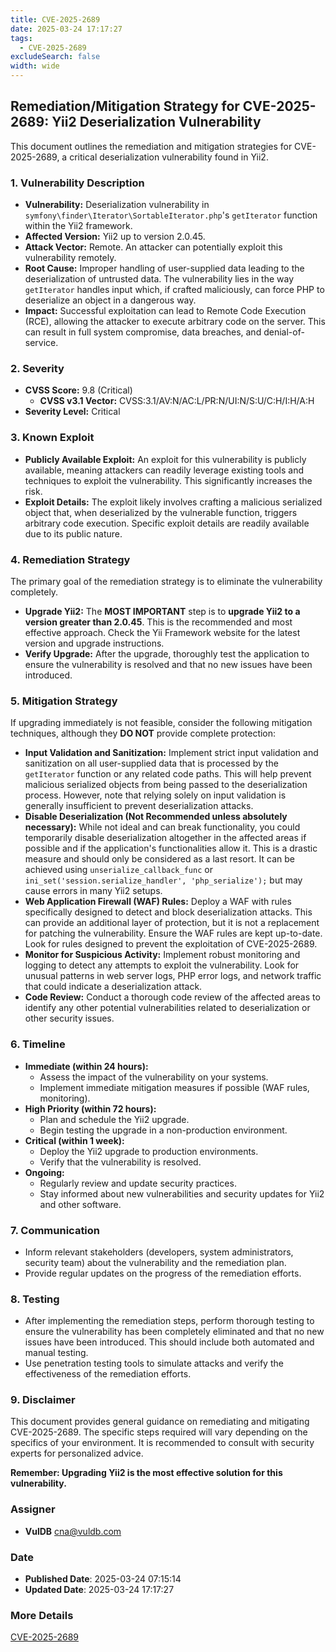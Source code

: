 ```yaml
---
title: CVE-2025-2689
date: 2025-03-24 17:17:27
tags:
  - CVE-2025-2689
excludeSearch: false
width: wide
---
```


## Remediation/Mitigation Strategy for CVE-2025-2689: Yii2 Deserialization Vulnerability

This document outlines the remediation and mitigation strategies for CVE-2025-2689, a critical deserialization vulnerability found in Yii2.

### 1. Vulnerability Description

*   **Vulnerability:** Deserialization vulnerability in `symfony\finder\Iterator\SortableIterator.php`'s `getIterator` function within the Yii2 framework.
*   **Affected Version:** Yii2 up to version 2.0.45.
*   **Attack Vector:** Remote. An attacker can potentially exploit this vulnerability remotely.
*   **Root Cause:** Improper handling of user-supplied data leading to the deserialization of untrusted data.  The vulnerability lies in the way `getIterator` handles input which, if crafted maliciously, can force PHP to deserialize an object in a dangerous way.
*   **Impact:**  Successful exploitation can lead to Remote Code Execution (RCE), allowing the attacker to execute arbitrary code on the server.  This can result in full system compromise, data breaches, and denial-of-service.

### 2. Severity

*   **CVSS Score:** 9.8 (Critical)
    *   **CVSS v3.1 Vector:** CVSS:3.1/AV:N/AC:L/PR:N/UI:N/S:U/C:H/I:H/A:H
*   **Severity Level:** Critical

### 3. Known Exploit

*   **Publicly Available Exploit:**  An exploit for this vulnerability is publicly available, meaning attackers can readily leverage existing tools and techniques to exploit the vulnerability. This significantly increases the risk.
*   **Exploit Details:** The exploit likely involves crafting a malicious serialized object that, when deserialized by the vulnerable function, triggers arbitrary code execution.  Specific exploit details are readily available due to its public nature.
### 4. Remediation Strategy

The primary goal of the remediation strategy is to eliminate the vulnerability completely.

*   **Upgrade Yii2:** The **MOST IMPORTANT** step is to **upgrade Yii2 to a version greater than 2.0.45**. This is the recommended and most effective approach.  Check the Yii Framework website for the latest version and upgrade instructions.
*   **Verify Upgrade:**  After the upgrade, thoroughly test the application to ensure the vulnerability is resolved and that no new issues have been introduced.

### 5. Mitigation Strategy

If upgrading immediately is not feasible, consider the following mitigation techniques, although they **DO NOT** provide complete protection:

*   **Input Validation and Sanitization:** Implement strict input validation and sanitization on all user-supplied data that is processed by the `getIterator` function or any related code paths.  This will help prevent malicious serialized objects from being passed to the deserialization process.  However, note that relying solely on input validation is generally insufficient to prevent deserialization attacks.
*   **Disable Deserialization (Not Recommended unless absolutely necessary):**  While not ideal and can break functionality, you could temporarily disable deserialization altogether in the affected areas if possible and if the application's functionalities allow it. This is a drastic measure and should only be considered as a last resort.  It can be achieved using `unserialize_callback_func` or `ini_set('session.serialize_handler', 'php_serialize');` but may cause errors in many Yii2 setups.
*   **Web Application Firewall (WAF) Rules:**  Deploy a WAF with rules specifically designed to detect and block deserialization attacks. This can provide an additional layer of protection, but it is not a replacement for patching the vulnerability. Ensure the WAF rules are kept up-to-date.  Look for rules designed to prevent the exploitation of CVE-2025-2689.
*   **Monitor for Suspicious Activity:** Implement robust monitoring and logging to detect any attempts to exploit the vulnerability. Look for unusual patterns in web server logs, PHP error logs, and network traffic that could indicate a deserialization attack.
*   **Code Review:** Conduct a thorough code review of the affected areas to identify any other potential vulnerabilities related to deserialization or other security issues.

### 6. Timeline

*   **Immediate (within 24 hours):**
    *   Assess the impact of the vulnerability on your systems.
    *   Implement immediate mitigation measures if possible (WAF rules, monitoring).
*   **High Priority (within 72 hours):**
    *   Plan and schedule the Yii2 upgrade.
    *   Begin testing the upgrade in a non-production environment.
*   **Critical (within 1 week):**
    *   Deploy the Yii2 upgrade to production environments.
    *   Verify that the vulnerability is resolved.
*   **Ongoing:**
    *   Regularly review and update security practices.
    *   Stay informed about new vulnerabilities and security updates for Yii2 and other software.

### 7. Communication

*   Inform relevant stakeholders (developers, system administrators, security team) about the vulnerability and the remediation plan.
*   Provide regular updates on the progress of the remediation efforts.

### 8.  Testing

*   After implementing the remediation steps, perform thorough testing to ensure the vulnerability has been completely eliminated and that no new issues have been introduced. This should include both automated and manual testing.
*   Use penetration testing tools to simulate attacks and verify the effectiveness of the remediation efforts.

### 9.  Disclaimer

This document provides general guidance on remediating and mitigating CVE-2025-2689.  The specific steps required will vary depending on the specifics of your environment. It is recommended to consult with security experts for personalized advice.

**Remember: Upgrading Yii2 is the most effective solution for this vulnerability.**

### Assigner
- **VulDB** <cna@vuldb.com>

### Date
- **Published Date**: 2025-03-24 07:15:14
- **Updated Date**: 2025-03-24 17:17:27

### More Details
[CVE-2025-2689](https://www.cvedetails.com/cve/CVE-2025-2689)